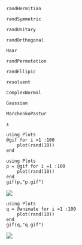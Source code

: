 ```@docs
randHermitian

randSymmetric

randUnitary

randOrthogonal

Haar

randPermutation

randEllipic

resolvent

ComplexNormal

Gaussian

MarchenkoPastur

±
```

```@example 
using Plots
@gif for i =1 :100
    plot(rand(10))
end
```


```@example 
using Plots
p = @gif for i =1 :100
    plot(rand(10))
end
gif(p,"p.gif")
```
![](p.gif)

```@example 
using Plots
q = @animate for i =1 :100
    plot(rand(10))
end
gif(q,"q.gif")
```
![](q.gif)